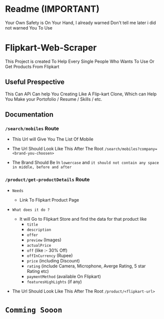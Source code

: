 # Readme (IMPORTANT)

Your Own Safety is On Your Hand, I already warned Don't tell me later i did not warned You To Use

# Flipkart-Web-Scraper

This Project is created To Help Every Single People Who Wants To Use Or Get Products From Flipkart

## Useful Prespective

This Can APi Can help You Creating Like A Flip-kart Clone, Which can Help You Make your Portofolio / Resume / Skills / etc.

## Documentation
### `/search/mobiles` Route
  - This Url will Give You The List Of Mobile
        
  - The Url Should Look Like This After The Root `/search/mobiles?company=<brand-you-choosen>`
  - The Brand Should Be In `lowercase` and `it should not contain any space in middle, before and after`

### `/product/get-productDetails` Route
  - `Needs`
    - Link To Flipkart Product Page
        
  - `What does it do ?`
    - It will Go to Flipkart Store and find the data for that product like
      - `title`
      - `description`
      - `offer`
      - `preview` (Images)
      - `actualPrice`
      - `off` (like :- 30% Off)
      - `offInCurrency` (Rupee)
      - `price` (including Discount)
      - `rating` (include Camera, Microphone, Averge Rating, 5 star Rating etc)
      - `paymentMethod` (available On Flipkart)
      - `featuresHighLights` (if any)
       

  - The Url Should Look Like This After The Root `/product/<flipkart-url>`

# `Comming Sooon`
